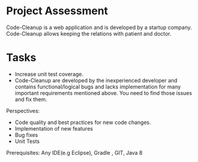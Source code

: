 # Project Assessment

Code-Cleanup is a web application and is developed by a startup company. Code-Cleanup allows keeping the relations 
with patient and doctor.

# Tasks

* Increase unit test coverage.
* Code-Cleanup are developed by the inexperienced developer and contains functional/logical bugs and lacks 
implementation for many important requirements mentioned above. You need to find those issues and fix them.

Perspectives:
* Code quality and best practices for new code changes.
* Implementation of new features
* Bug fixes
* Unit Tests
    
Prerequisites: Any IDE(e.g Eclipse), Gradle , GIT, Java 8